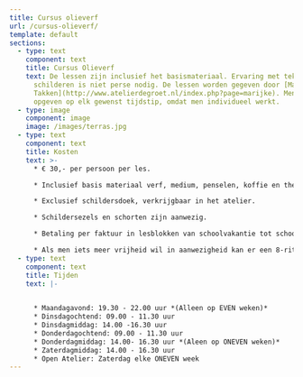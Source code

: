 ```yaml
---
title: Cursus olieverf
url: /cursus-olieverf/
template: default
sections:
  - type: text
    component: text
    title: Cursus Olieverf
    text: De lessen zijn inclusief het basismateriaal. Ervaring met tekenen en
      schilderen is niet perse nodig. De lessen worden gegeven door [Marijke
      Takken](http://www.atelierdegroet.nl/index.php?page=marijke). Men kan zich
      opgeven op elk gewenst tijdstip, omdat men individueel werkt.
  - type: image
    component: image
    image: /images/terras.jpg
  - type: text
    component: text
    title: Kosten
    text: >-
      * € 30,- per persoon per les.

      * Inclusief basis materiaal verf, medium, penselen, koffie en thee.

      * Exclusief schildersdoek, verkrijgbaar in het atelier.

      * Schildersezels en schorten zijn aanwezig.

      * Betaling per faktuur in lesblokken van schoolvakantie tot schoolvakantie a € 30,- per les

      * Als men iets meer vrijheid wil in aanwezigheid kan er een 8-rittenkaart gekocht worden voor € 225,- Deze kaart blijft langdurig geldig.
  - type: text
    component: text
    title: Tijden
    text: |-
      

      * Maandagavond: 19.30 - 22.00 uur *(Alleen op EVEN weken)*
      * Dinsdagochtend: 09.00 - 11.30 uur
      * Dinsdagmiddag: 14.00 -16.30 uur
      * Donderdagochtend: 09.00 - 11.30 uur
      * Donderdagmiddag: 14.00- 16.30 uur *(Aleen op ONEVEN weken)*
      * Zaterdagmiddag: 14.00 - 16.30 uur
      * Open Atelier: Zaterdag elke ONEVEN week
---
```

